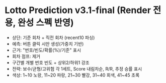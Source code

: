 # Lotto Prediction v3.1-final (Render 전용, 완성 스펙 반영)
- 상단: 기준 회차 + 직전 회차 (recent10 파싱)
- 예측: 버튼 클릭 시만 생성(가중치 기반)
- 근거: "번호/빈도/확률(%)/기준" 표시
- 회차 점프: 제거
- 구간별 개별 번호 빈도 + 상위2/하위1 강조
- 전략: 보수/균형/고위험 각 1세트, Score 내림차순, R/R, 추정 승률 표시
- 색상: 1~10 노랑, 11~20 파랑, 21~30 빨강, 31~40 회색, 41~45 초록
